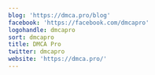 ```yaml
---
blog: 'https://dmca.pro/blog'
facebook: 'https://facebook.com/dmcapro'
logohandle: dmcapro
sort: dmcapro
title: DMCA Pro
twitter: dmcapro
website: 'https://dmca.pro/'
---
```


